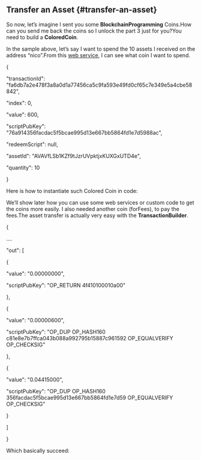 ## Transfer an Asset {#transfer-an-asset}

So now, let’s imagine I sent you some **BlockchainProgramming** Coins.How can you send me back the coins so I unlock the part 3 just for you?You need to build a **ColoredCoin**.

In the sample above, let’s say I want to spend the 10 assets I received on the address “nico”.From this [web service](http://rapidbase-test.azurewebsites.net/balances/akFqRqfdmAaXfPDmvQZVpcAQnQZmqrx4gcZ), I can see what coin I want to spend.

{

"transactionId": "fa6db7a2e478f3a8a0d1a77456ca5c9fa593e49fd0cf65c7e349e5a4cbe58842",

"index": 0,

"value": 600,

"scriptPubKey": "76a914356facdac5f5bcae995d13e667bb5864fd1e7d5988ac",

"redeemScript": null,

"assetId": "AVAVfLSb1KZf9tJzrUVpktjxKUXGxUTD4e",

"quantity": 10

}

Here is how to instantiate such Colored Coin in code:

We’ll show later how you can use some web services or custom code to get the coins more easily. I also needed another coin (forFees), to pay the fees.The asset transfer is actually very easy with the **TransactionBuilder**.

{

….

"out": [

{

"value": "0.00000000",

"scriptPubKey": "OP_RETURN 4f410100010a00"

},

{

"value": "0.00000600",

"scriptPubKey": "OP_DUP OP_HASH160 c81e8e7b7ffca043b088a992795b15887c961592 OP_EQUALVERIFY OP_CHECKSIG"

},

{

"value": "0.04415000",

"scriptPubKey": "OP_DUP OP_HASH160 356facdac5f5bcae995d13e667bb5864fd1e7d59 OP_EQUALVERIFY OP_CHECKSIG"

}

]

}

Which basically succeed: